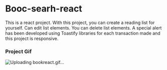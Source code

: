 <h1> Booc-searh-react</h1>

<p>
This is a react project.
    With this project, you can create a reading list for yourself. 
    Can edit list elements. 
    You can delete list elements. A special alert has been developed using Toastify libraries for each transaction made and this project is responsive.
</p>

<h3>Project Gif</h3>


![Uploading bookreact.gif…]()
